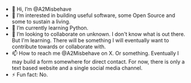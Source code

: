 - 👋 Hi, I’m @A2Misbehave
- 👀 I’m interested in building useful software, some Open Source and some to sustain a living.
- 🌱 I’m currently learning Python.
- 💞️ I’m looking to collaborate on unknown. I don't know what is out there. But I'm learning. There will be something I will eventually want to contribute towards or collaborate with.
- 📫 How to reach me @A2Misbehave on X. Or something. Eventually I may build a form somewhere for direct contact. For now, there is only a text based website and a single social media channel.
- ⚡ Fun fact: No.

<!---
A2Misbehave/A2Misbehave is a ✨ special ✨ repository because its `README.md` (this file) appears on your GitHub profile.
You can click the Preview link to take a look at your changes.
--->
